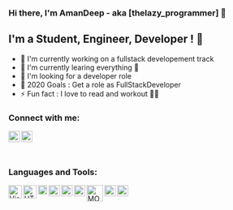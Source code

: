 ### Hi there, I'm AmanDeep - aka [thelazy_programmer] 👋

## I'm a Student, Engineer, Developer ! 🚀

- 🔭 I'm currently working on a fullstack developement track
- 🍎 I'm currently learing everything 🧪
- 📄 I'm looking for a developer role
- 🥅 2020 Goals : Get a role as FullStackDeveloper
- ⚡ Fun fact : I love to read and workout 🐱‍🏍

### Connect with me:

[<img align="left" alt="AmanDeep9925 | LINKEDIN" width="22px" src="https://cdn.jsdelivr.net/npm/simple-icons@v3/icons/linkedin.svg"/>][linkedin]
&nbsp;
[<img align="left" alt="AmanDeep9925 | INSTAGRAM" width="22px" src="https://cdn.jsdelivr.net/npm/simple-icons@v3/icons/instagram.svg"/>][instagram]

<br/>

### Languages and Tools:

<img align="left" alt="Visual Studio Code" width="26px" src="https://upload.wikimedia.org/wikipedia/commons/thumb/2/2d/Visual_Studio_Code_1.18_icon.svg/1028px-Visual_Studio_Code_1.18_icon.svg.png"/>

<img align="left" alt="HTML5" width="26px" src="https://upload.wikimedia.org/wikipedia/commons/thumb/6/61/HTML5_logo_and_wordmark.svg/768px-HTML5_logo_and_wordmark.svg.png"/>

<img align="left" alt="CSS3" width="18px" src="https://upload.wikimedia.org/wikipedia/commons/thumb/d/d5/CSS3_logo_and_wordmark.svg/544px-CSS3_logo_and_wordmark.svg.png"/>

<img align="left" alt="JavaScript" width="22px" src="https://upload.wikimedia.org/wikipedia/commons/6/6a/JavaScript-logo.png"/>

<img align="left" alt="Java" width="22px" src="https://icon2.cleanpng.com/20180805/xwk/kisspng-logo-java-runtime-environment-programming-language-java-util-concurrentmodificationexception-%C3%96mer-5b6766aaf21ab4.3339227715335031469917.jpg"/>

<img align="left" alt="C++" width="22px" src="https://upload.wikimedia.org/wikipedia/commons/thumb/1/18/ISO_C%2B%2B_Logo.svg/1200px-ISO_C%2B%2B_Logo.svg.png"/>

<img align="left" alt="MONGODB" width="32px" src="https://w0.pngwave.com/png/1009/655/mongodb-logo-database-nosql-sql-logo-png-clip-art-thumbnail.png"/>

<img align="left" alt="Node" width="22px" src="https://f0.pngfuel.com/png/306/37/node-js-logo-png-clip-art.png"/>

<img align="left" alt="REACT" width="22px" src="https://cdn.worldvectorlogo.com/logos/react.svg"/>
<br/>
<br/>

[linkedin]: https://www.linkedin.com/in/aman-deep-b91304152/
[instagram]: https://www.instagram.com/th3l4zypr0gr4mm3r/

